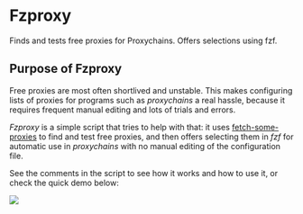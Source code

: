 # Fzproxy
Finds and tests free proxies for Proxychains. Offers selections using fzf. 

## Purpose of Fzproxy
Free proxies are most often shortlived and unstable. This makes configuring lists of proxies for programs such as _proxychains_ a real hassle, because it requires frequent manual editing and lots of trials and errors.

_Fzproxy_ is a simple script that tries to help with that: it uses [fetch-some-proxies](https://github.com/stamparm/fetch-some-proxies) to find and test free proxies, and then offers selecting them in _fzf_ for automatic use in _proxychains_ with no  manual editing of the configuration file.

See the comments in the script to see how it works and how to use it, or check the quick demo below:

![](https://gist.github.com/Kabouik/ff6a41498fe4dc63488d2126c8ed8e2b/raw/e7d4bcb99a32284681a6ec3eabd803e5a86ee790/demo.svg)

